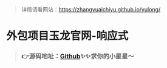 >详情请看网站：<https://zhangyuaichiyu.github.io/yulong/>

# 外包项目玉龙官网-响应式

>### 👉源码地址：[Github](https://github.com/zhangyuaichiyu/yulong)✨✨求你的小星星～
